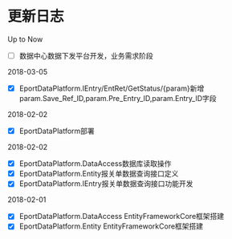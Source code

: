 更新日志
=====
Up to Now
- [ ] 数据中心数据下发平台开发，业务需求阶段

2018-03-05
- [x] EportDataPlatform.IEntry/EntRet/GetStatus/{param}新增param.Save_Ref_ID,param.Pre_Entry_ID,param.Entry_ID字段

2018-02-02
- [x] EportDataPlatform部署

2018-02-02
- [x] EportDataPlatform.DataAccess数据库读取操作
- [x] EportDataPlatform.Entity报关单数据查询接口定义
- [x] EportDataPlatform.IEntry报关单数据查询接口功能开发

2018-02-01
- [x] EportDataPlatform.DataAccess EntityFrameworkCore框架搭建
- [x] EportDataPlatform.Entity EntityFrameworkCore框架搭建
